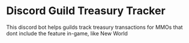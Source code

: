 # Discord Guild Treasury Tracker
This discord bot helps guilds track treasury transactions for MMOs that dont include the feature in-game, like New World
